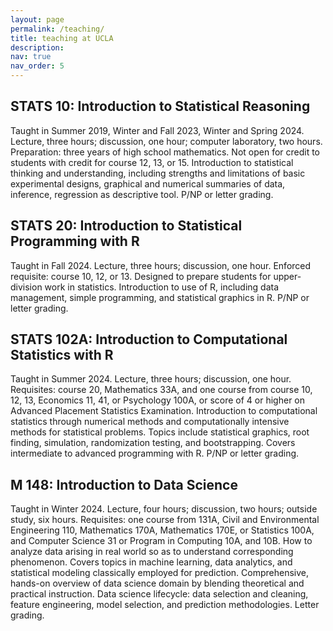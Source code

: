 ```yaml
---
layout: page
permalink: /teaching/
title: teaching at UCLA
description: 
nav: true
nav_order: 5
---
```


## STATS 10: Introduction to Statistical Reasoning
Taught in Summer 2019, Winter and Fall 2023, Winter and Spring 2024.
Lecture, three hours; discussion, one hour; computer laboratory, two hours. Preparation: three years of high school mathematics. Not open for credit to students with credit for course 12, 13, or 15. Introduction to statistical thinking and understanding, including strengths and limitations of basic experimental designs, graphical and numerical summaries of data, inference, regression as descriptive tool. P/NP or letter grading.

## STATS 20: Introduction to Statistical Programming with R
Taught in Fall 2024.
Lecture, three hours; discussion, one hour. Enforced requisite: course 10, 12, or 13. Designed to prepare students for upper-division work in statistics. Introduction to use of R, including data management, simple programming, and statistical graphics in R. P/NP or letter grading.

## STATS 102A: Introduction to Computational Statistics with R
Taught in Summer 2024.
Lecture, three hours; discussion, one hour. Requisites: course 20, Mathematics 33A, and one course from course 10, 12, 13, Economics 11, 41, or Psychology 100A, or score of 4 or higher on Advanced Placement Statistics Examination. Introduction to computational statistics through numerical methods and computationally intensive methods for statistical problems. Topics include statistical graphics, root finding, simulation, randomization testing, and bootstrapping. Covers intermediate to advanced programming with R. P/NP or letter grading.

## M 148: Introduction to Data Science
Taught in Winter 2024.
Lecture, four hours; discussion, two hours; outside study, six hours. Requisites: one course from 131A, Civil and Environmental Engineering 110, Mathematics 170A, Mathematics 170E, or Statistics 100A, and Computer Science 31 or Program in Computing 10A, and 10B. How to analyze data arising in real world so as to understand corresponding phenomenon. Covers topics in machine learning, data analytics, and statistical modeling classically employed for prediction. Comprehensive, hands-on overview of data science domain by blending theoretical and practical instruction. Data science lifecycle: data selection and cleaning, feature engineering, model selection, and prediction methodologies. Letter grading.

